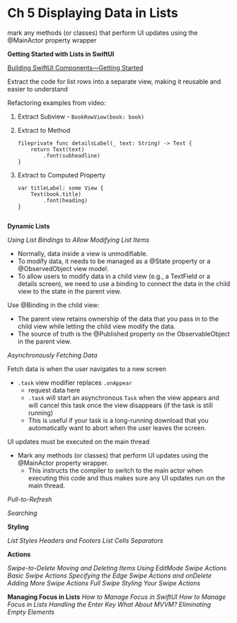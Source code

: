 <!--
http://github.com/iosjulianne
Asynchronous Programming with SwiftUI and Combine
by Peter Friese
Chapter 5 Notes 
-->

# Ch 5 Displaying Data in Lists
mark any methods (or classes) that perform UI updates using the @MainActor property wrapper 

**Getting Started with Lists in SwiftUI**

[Building SwiftUI Components—Getting Started](http://www.youtube.com/watch?v=UhDdtdeW63k)

Extract the code for list rows into a separate view, making it reusable and easier to understand

Refactoring examples from video:

1. Extract Subview - `BookRowView(book: book)`
2. Extract to Method

	```
	fileprivate func detailsLabel(_ text: String) -> Text {
		return Text(text)
			.font(subheadline)
	}

3. Extract to Computed Property
	
	```
	var titleLabel: some View {
		Text(book.title)
			.font(heading)
	}
	

**Dynamic Lists**

*Using List Bindings to Allow Modifying List Items*<br>

* Normally, data inside a view is unmodifiable. 
* To modify data, it needs to be managed as a @State property or a @ObservedObject view model. 
* To allow users to modify data in a child view (e.g., a TextField or a details screen), we need to use a binding to connect the data in the child view to the state in the parent view.

Use @Binding in the child view: 

* The parent view retains ownership of the data that you pass in to the child view while letting the child view modify the data. 
* The source of truth is the @Published property on the ObservableObject in the parent view.

*Asynchronously Fetching Data*

Fetch data is when the user navigates to a new screen

* `.task` view modifier replaces `.onAppear` 
	* request data here
	* `.task` will start an asynchronous `Task` when the view appears and will cancel this task once the view disappears (if the task is still running)
	* This is useful if your task is a long-running download that you automatically want to abort when the user leaves the screen.

UI updates must be executed on the main thread

* Mark any methods (or classes) that perform UI updates using the @MainActor property wrapper. 
	* This instructs the compiler to switch to the main actor when executing this code and thus makes sure any UI updates run on the main thread. 

*Pull-to-Refresh*


*Searching*




**Styling**

*List Styles*
*Headers and Footers*
*List Cells*
*Separators*

**Actions**

*Swipe-to-Delete*
*Moving and Deleting Items Using EditMode*
*Swipe Actions*
*Basic Swipe Actions*
*Specifying the Edge*
*Swipe Actions and onDelete*
*Adding More Swipe Actions*
*Full Swipe*
*Styling Your Swipe Actions*

**Managing Focus in Lists**
*How to Manage Focus in SwiftUI*
*How to Manage Focus in Lists*
*Handling the Enter Key*
*What About MVVM?*
*Eliminating Empty Elements*

